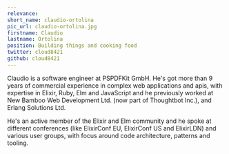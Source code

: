 ```yaml
---
relevance: 
short_name: claudio-ortolina
pic_url: claudio-ortolina.jpg
firstname: Claudio
lastname: Ortolina
position: Building things and cooking food
twitter: cloud8421
github: cloud8421
---
```

<p>Claudio is a software engineer at PSPDFKit GmbH. He's got more than 9 years of commercial experience in complex web applications and apis, with expertise in Elixir, Ruby, Elm and JavaScript and he previously worked at New Bamboo Web Development Ltd. (now part of Thoughtbot Inc.), and Erlang Solutions Ltd.
  
He's an active member of the Elixir and Elm community and he spoke at different conferences (like ElixirConf EU, ElixirConf US and ElixirLDN) and various user groups, with focus around code architecture, patterns and tooling.
</p>
